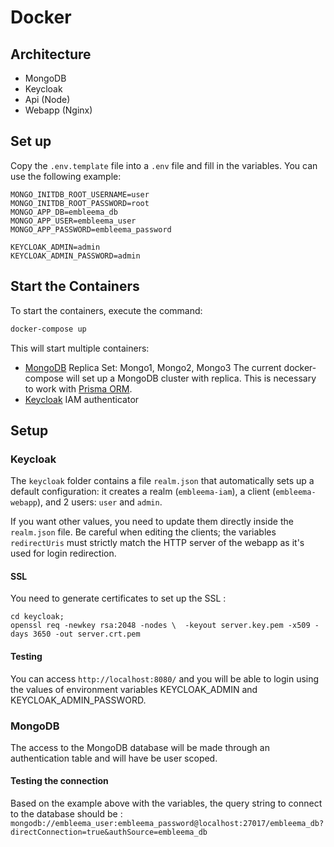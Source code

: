 # Docker 

## Architecture

- MongoDB
- Keycloak
- Api (Node)
- Webapp (Nginx)


## Set up 
Copy the `.env.template` file into a `.env` file and fill in the variables. You can use the following example:

```
MONGO_INITDB_ROOT_USERNAME=user
MONGO_INITDB_ROOT_PASSWORD=root
MONGO_APP_DB=embleema_db
MONGO_APP_USER=embleema_user
MONGO_APP_PASSWORD=embleema_password

KEYCLOAK_ADMIN=admin
KEYCLOAK_ADMIN_PASSWORD=admin
```

## Start the Containers

To start the containers, execute the command:
```bash
docker-compose up 
```

This will start multiple containers:
- [MongoDB](https://www.mongodb.com/) Replica Set: Mongo1, Mongo2, Mongo3
  The current docker-compose will set up a MongoDB cluster with replica. This is necessary to work with [Prisma ORM](https://github.com/prisma/prisma/issues/8266).
- [Keycloak](https://www.keycloak.org/) IAM authenticator

## Setup

### Keycloak

The `keycloak` folder contains a file `realm.json` that automatically sets up a default configuration: it creates a realm (`embleema-iam`), a client (`embleema-webapp`), and 2 users: `user` and `admin`.

If you want other values, you need to update them directly inside the `realm.json` file. Be careful when editing the clients; the variables `redirectUris` must strictly match the HTTP server of the webapp as it's used for login redirection.


#### SSL
You need to generate certificates to set up the SSL : 
```
cd keycloak;
openssl req -newkey rsa:2048 -nodes \  -keyout server.key.pem -x509 -days 3650 -out server.crt.pem
```

#### Testing

You can access `http://localhost:8080/` and you will be able to login using the values of environment variables KEYCLOAK_ADMIN and KEYCLOAK_ADMIN_PASSWORD.

### MongoDB

The access to the MongoDB database will be made through an authentication table and will have be user scoped.


#### Testing the connection

Based on the example above with the variables, the query string to connect to the database should be : 
`mongodb://embleema_user:embleema_password@localhost:27017/embleema_db?directConnection=true&authSource=embleema_db`



